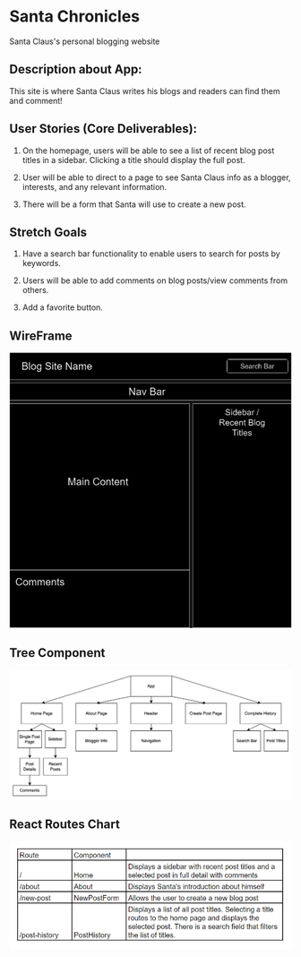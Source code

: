 # Santa Chronicles

Santa Claus's personal blogging website

## Description about App:

This site is where Santa Claus writes his blogs and readers can find them and comment!

## User Stories (Core Deliverables):

1. On the homepage, users will be able to see a list of recent blog post titles in a sidebar. Clicking a title should display the full post.

2. User will be able to direct to a page to see Santa Claus info as a blogger, interests, and any relevant information.

3. There will be a form that Santa will use to create a new post.

## Stretch Goals

1. Have a search bar functionality to enable users to search for posts by keywords.

2. Users will be able to add comments on blog posts/view comments from others.

3. Add a favorite button.

## WireFrame

![WireFrame](image.png)

## Tree Component

![TreeComponent](image-1.png)

## React Routes Chart

![ReactRoutesChart](image-2.png)
